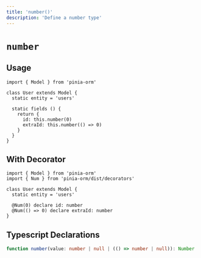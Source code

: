 ```yaml
---
title: 'number()'
description: 'Define a number type'
---
```


# `number`

## Usage

````js[User.js]
import { Model } from 'pinia-orm'

class User extends Model {
  static entity = 'users'

  static fields () {
    return {
      id: this.number(0)
      extraId: this.number(() => 0)
    }
  }
}
````

## With Decorator

````ts[User.ts]
import { Model } from 'pinia-orm'
import { Num } from 'pinia-orm/dist/decorators'

class User extends Model {
  static entity = 'users'
  
  @Num(0) declare id: number
  @Num(() => 0) declare extraId: number
}
````

## Typescript Declarations

````ts
function number(value: number | null | (() => number | null)): Number
````
